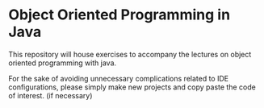 # Object Oriented Programming in Java

This repository will house exercises to accompany the lectures on object oriented programming with java.

For the sake of avoiding unnecessary complications related to IDE configurations, please simply make new projects 
and copy paste the code of interest. (if necessary)